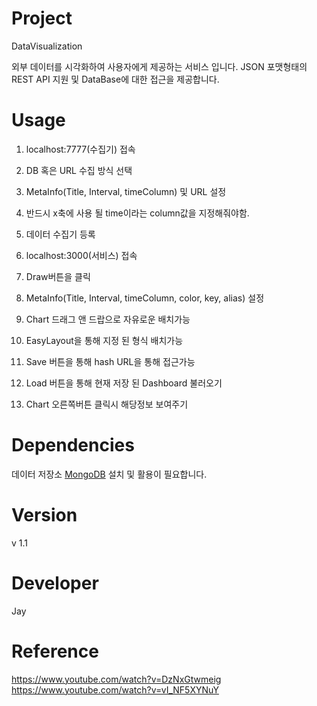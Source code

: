 # Project

DataVisualization

외부 데이터를 시각화하여 사용자에게 제공하는 서비스 입니다.
JSON 포맷형태의 REST API 지원 및 DataBase에 대한 접근을 제공합니다.

# Usage

1. localhost:7777(수집기) 접속
2. DB 혹은 URL 수집 방식 선택
3. MetaInfo(Title, Interval, timeColumn) 및 URL 설정
4. 반드시 x축에 사용 될 time이라는 column값을 지정해줘야함.
5. 데이터 수집기 등록

6. localhost:3000(서비스) 접속
7. Draw버튼을 클릭
8. MetaInfo(Title, Interval, timeColumn, color, key, alias) 설정
9. Chart 드래그 앤 드랍으로 자유로운 배치가능
10. EasyLayout을 통해 지정 된 형식 배치가능
11. Save 버튼을 통해 hash URL을 통해 접근가능
12. Load 버튼을 통해 현재 저장 된 Dashboard 불러오기
13. Chart 오른쪽버튼 클릭시 해당정보 보여주기

# Dependencies

데이터 저장소 [MongoDB](https://github.com/mongodb/mongo) 설치 및 활용이 필요합니다.

# Version

v 1.1

# Developer

Jay

# Reference

https://www.youtube.com/watch?v=DzNxGtwmeig
https://www.youtube.com/watch?v=vI_NF5XYNuY
